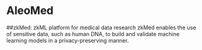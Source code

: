 # AleoMed

##zkMed: zkML platform for medical data research
zkMed enables the use of sensitive data, such as human DNA, to build and validate machine learning models in a privacy-preserving manner.
